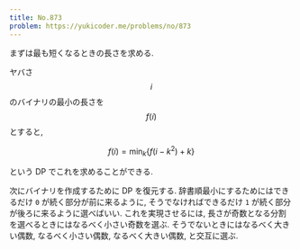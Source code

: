 ```yaml
---
title: No.873
problem: https://yukicoder.me/problems/no/873
---
```

まずは最も短くなるときの長さを求める.

ヤバさ $$ i $$ のバイナリの最小の長さを $$ f(i) $$ とすると,

$$
f(i) = \min_k \{ f(i - k^2) + k \}
$$

という DP でこれを求めることができる.

次にバイナリを作成するために DP を復元する. 辞書順最小にするためにはできるだけ `0` が続く部分が前に来るように, そうでなければできるだけ `1` が続く部分が後ろに来るように選べばいい. これを実現させるには, 長さが奇数となる分割を選べるときにはなるべく小さい奇数を選ぶ. そうでないときにはなるべく大きい偶数, なるべく小さい偶数, なるべく大きい偶数, と交互に選ぶ.
